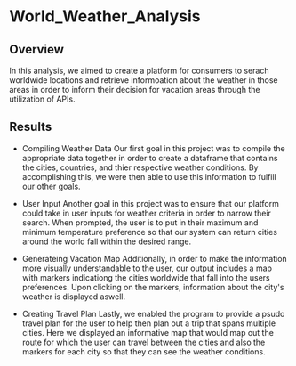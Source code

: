 # World_Weather_Analysis

## Overview
In this analysis, we aimed to create a platform for consumers to serach worldwide locations and retrieve informoation about the weather in those areas in order to inform their decision for vacation areas through the utilization of APIs.

## Results
- Compiling Weather Data
Our first goal in this project was to compile the appropriate data together in order to create a dataframe that contains the cities, countries, and thier respective weather conditions. By accomplishing this, we were then able to use this information to fulfill our other goals.
![]()

- User Input
Another goal in this project was to ensure that our platform could take in user inputs for weather criteria in order to narrow their search. When prompted, the user is to put in their maximum and minimum temperature preference so that our system can return cities around the world fall within the desired range.
![]()

- Generateing Vacation Map
Additionally, in order to make the information more visually understandable to the user, our output includes a map with markers indicationg the cities worldwide that fall into the users preferences. Upon clicking on the markers, information about the city's weather is displayed aswell.
![]()

- Creating Travel Plan
Lastly, we enabled the program to provide a psudo travel plan for the user to help then plan out a trip that spans multiple cities. Here we displayed an informative map that would map out the route for which the user can travel between the cities and also the markers for each city so that they can see the weather conditions.
![]()
![]()
